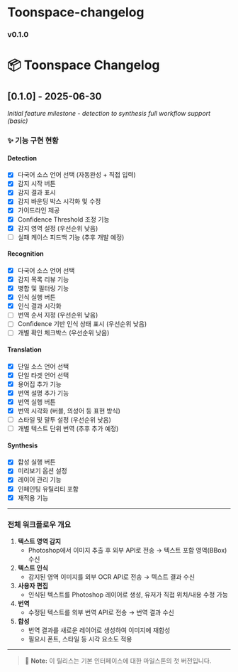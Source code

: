 # Toonspace-changelog

### v0.1.0

# 📦 Toonspace Changelog

## [0.1.0] - 2025-06-30  
_Initial feature milestone - detection to synthesis full workflow support (basic)_

### ✨ 기능 구현 현황

#### Detection
- [x] 다국어 소스 언어 선택 (자동완성 + 직접 입력)
- [x] 감지 시작 버튼
- [x] 감지 결과 표시
- [x] 감지 바운딩 박스 시각화 및 수정
- [x] 가이드라인 제공
- [x] Confidence Threshold 조정 기능
- [x] 감지 영역 설정 (우선순위 낮음)
- [ ] 실패 케이스 피드백 기능 (추후 개발 예정)

#### Recognition
- [x] 다국어 소스 언어 선택
- [x] 감지 목록 리뷰 기능
- [x] 병합 및 필터링 기능
- [x] 인식 실행 버튼
- [x] 인식 결과 시각화
- [ ] 번역 순서 지정 (우선순위 낮음)
- [ ] Confidence 기반 인식 상태 표시 (우선순위 낮음)
- [ ] 개별 확인 체크박스 (우선순위 낮음)

#### Translation
- [x] 단일 소스 언어 선택
- [x] 단일 타겟 언어 선택
- [x] 용어집 추가 기능
- [x] 번역 설명 추가 기능
- [x] 번역 실행 버튼
- [x] 번역 시각화 (버블, 의성어 등 표현 방식)
- [ ] 스타일 및 말투 설정 (우선순위 낮음)
- [ ] 개별 텍스트 단위 번역 (추후 추가 예정)

#### Synthesis
- [x] 합성 실행 버튼
- [x] 미리보기 옵션 설정
- [x] 레이어 관리 기능
- [x] 인페인팅 유틸리티 포함
- [x] 재적용 기능

---

### 전체 워크플로우 개요

1. **텍스트 영역 감지**
   - Photoshop에서 이미지 추출 후 외부 API로 전송 → 텍스트 포함 영역(BBox) 수신
2. **텍스트 인식**
   - 감지된 영역 이미지를 외부 OCR API로 전송 → 텍스트 결과 수신
3. **사용자 편집**
   - 인식된 텍스트를 Photoshop 레이어로 생성, 유저가 직접 위치/내용 수정 가능
4. **번역**
   - 수정된 텍스트를 외부 번역 API로 전송 → 번역 결과 수신
5. **합성**
   - 번역 결과를 새로운 레이어로 생성하여 이미지에 재합성
   - 필요시 폰트, 스타일 등 시각 요소도 적용

---

> 📝 **Note:** 이 릴리스는 기본 인터페이스에 대한 마일스톤의 첫 버전입니다. 
